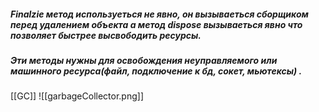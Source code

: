 #####  Finalzie метод используеться не явно, он вызываеться сборщиком перед удалением объекта а метод dispose вызываеться явно что позволяет быстрее высвободить ресурсы.
##### Эти методы нужны для освобождения неуправляемого или машинного ресурса(файл, подключение к бд, сокет, мьютексы) .
[[GC]]
![[garbageCollector.png]]

